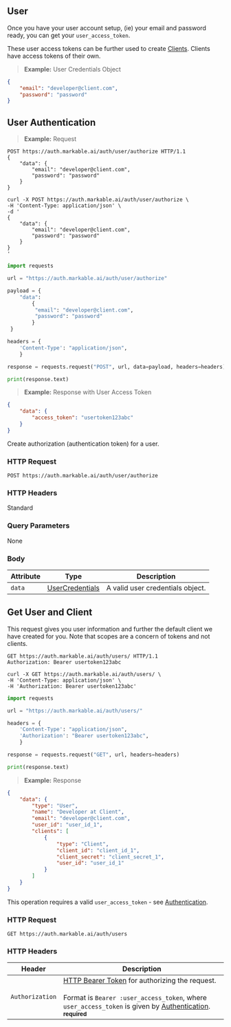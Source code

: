 
## User

Once you have your user account setup, (ie) your email and password ready, you can get your `user_access_token`.

These user access tokens can be further used to create [Clients](#client-authentication). Clients have access tokens
of their own.

> **Example:** User Credentials Object

```json
{
	"email": "developer@client.com",
	"password": "password"
}
```

## User Authentication

> **Example:** Request

```http
POST https://auth.markable.ai/auth/user/authorize HTTP/1.1
{
	"data": {
		"email": "developer@client.com",
        "password": "password"
	}
}
```

```shell
curl -X POST https://auth.markable.ai/auth/user/authorize \
-H 'Content-Type: application/json' \
-d '
{
	"data": {
		"email": "developer@client.com",
        "password": "password"
	}
}
'
```

```python
import requests

url = "https://auth.markable.ai/auth/user/authorize"

payload = {
    "data":
        {
         "email": "developer@client.com",
         "password": "password"
        }
 }

headers = {
    'Content-Type': "application/json",
    }

response = requests.request("POST", url, data=payload, headers=headers)

print(response.text)

```

> **Example:** Response with User Access Token

```json
{
    "data": {
    	"access_token": "usertoken123abc"
    }
}
```

Create authorization (authentication token) for a user.


### HTTP Request

`POST https://auth.markable.ai/auth/user/authorize`


### HTTP Headers

Standard


### Query Parameters

None


### Body

Attribute       | Type                  									| Description
-------         | ----------            									| -------
`data`          | [UserCredentials](#the-user-credentials-object)   	    | A valid user credentials object.


## Get User and Client

This request gives you user information and further the default client we have created for you. Note that scopes are a concern of tokens
and not clients.

```http
GET https://auth.markable.ai/auth/users/ HTTP/1.1
Authorization: Bearer usertoken123abc
```

```shell
curl -X GET https://auth.markable.ai/auth/users/ \
-H 'Content-Type: application/json' \
-H 'Authorization: Bearer usertoken123abc'
```

```python
import requests

url = "https://auth.markable.ai/auth/users/"

headers = {
    'Content-Type': "application/json",
    'Authorization': "Bearer usertoken123abc",
    }

response = requests.request("GET", url, headers=headers)

print(response.text)

```

> **Example:** Response

```json
{
    "data": {
        "type": "User",
        "name": "Developer at Client",
        "email": "developer@client.com",
        "user_id": "user_id_1",
        "clients": [
            {
                "type": "Client",
                "client_id": "client_id_1",
                "client_secret": "client_secret_1",
                "user_id": "user_id_1"
            }
        ]
    }
}
```

<!-- ## Get User & Client -->

<aside class="notice">
    This operation requires a valid <code>user_access_token</code> - see <a href="#authentication">Authentication</a>.
</aside>


### HTTP Request

`GET https://auth.markable.ai/auth/users`


### HTTP Headers

Header          | Description
----------        | ----------
`Authorization`     | [HTTP Bearer Token](https://tools.ietf.org/html/rfc6750) for authorizing the request. <br><br>Format is `Bearer :user_access_token`, where `user_access_token` is given by [Authentication](#authentication). **<small>required</small>**
